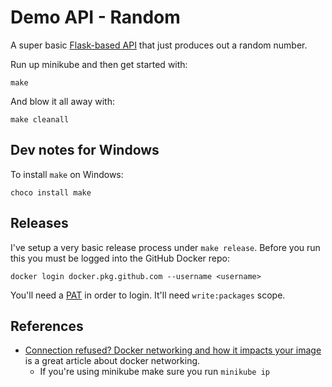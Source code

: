 # Demo API - Random

A super basic [Flask-based API](https://palletsprojects.com/p/flask/)
that just produces out a random number.

Run up minikube and then get started with:

    make

And blow it all away with:

    make cleanall

## Dev notes for Windows

To install `make` on Windows:

    choco install make

## Releases

I've setup a very basic release process under `make release`. Before you run this you must be logged
into the GitHub Docker repo:

    docker login docker.pkg.github.com --username <username>

You'll need a [PAT](https://help.github.com/en/articles/creating-a-personal-access-token-for-the-command-line) in order to login. It'll need `write:packages` scope.

## References

* [Connection refused? Docker networking and how it impacts your image](https://pythonspeed.com/articles/docker-connection-refused/)
is a great article about docker networking.
  * If you're using minikube make sure you run `minikube ip`

